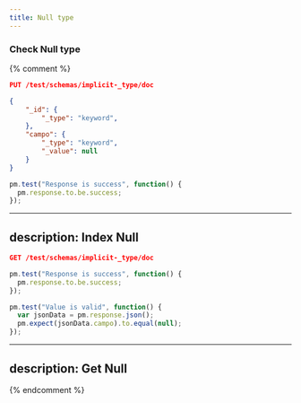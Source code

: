 ```yaml
---
title: Null type
---
```


### Check Null type


{% comment %}

```json
PUT /test/schemas/implicit-_type/doc

{
    "_id": {
        "_type": "keyword",
    },
    "campo": {
        "_type": "keyword",
        "_value": null
    }
}
```

```js
pm.test("Response is success", function() {
  pm.response.to.be.success;
});
```
---
description: Index Null
---


```json
GET /test/schemas/implicit-_type/doc
```

```js
pm.test("Response is success", function() {
  pm.response.to.be.success;
});
```

```js
pm.test("Value is valid", function() {
  var jsonData = pm.response.json();
  pm.expect(jsonData.campo).to.equal(null);
});
```
---
description: Get Null
---

{% endcomment %}

